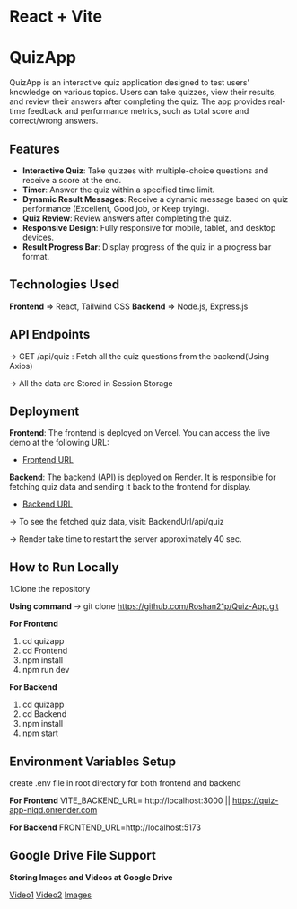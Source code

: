 # React + Vite

# QuizApp

QuizApp is an interactive quiz application designed to test users' knowledge on various topics. Users can take quizzes, view their results, and review their answers after completing the quiz. The app provides real-time feedback and performance metrics, such as total score and correct/wrong answers.

## Features

- **Interactive Quiz**: Take quizzes with multiple-choice questions and receive a score at the end.
- **Timer**: Answer the quiz within a specified time limit.
- **Dynamic Result Messages**: Receive a dynamic message based on quiz performance (Excellent, Good job, or Keep trying).
- **Quiz Review**: Review answers after completing the quiz.
- **Responsive Design**: Fully responsive for mobile, tablet, and desktop devices.
- **Result Progress Bar**: Display progress of the quiz in a progress bar format.

## Technologies Used

**Frontend** => React, Tailwind CSS
**Backend** => Node.js, Express.js

## API Endpoints
-> GET /api/quiz : Fetch all the quiz questions from the backend(Using Axios)

-> All the data are Stored in Session Storage

## Deployment
**Frontend**: The frontend is deployed on Vercel. You can access the live demo at the following URL:
  - [Frontend URL](https://quiz-app-six-pi-44.vercel.app)

**Backend**: The backend (API) is deployed on Render. It is responsible for fetching quiz data and sending it back to the frontend for display.
  - [Backend URL](https://quiz-app-niqd.onrender.com) 

 -> To see the fetched quiz data, visit: BackendUrl/api/quiz

 -> Render take time to restart the server approximately 40 sec.


## How to Run Locally

1.Clone the repository

**Using command** -> git clone https://github.com/Roshan21p/Quiz-App.git

**For Frontend**
1. cd quizapp
2. cd Frontend
3. npm install
4. npm run dev

**For Backend**
1. cd quizapp
2. cd Backend
3. npm install
4. npm start

## Environment Variables Setup

create .env file in root directory for both frontend and backend

**For Frontend**
VITE_BACKEND_URL= http://localhost:3000 || https://quiz-app-niqd.onrender.com

**For Backend**
FRONTEND_URL=http://localhost:5173

## Google Drive File Support

**Storing Images and Videos at Google Drive**

[Video1](https://drive.google.com/file/d/1QbN2TpKrmacgb4XsPhMzW6WUz5Vi6fYS/view?usp=sharing)
[Video2](https://drive.google.com/file/d/1QeX4khMMMw4APe4qTW1v0Ag7V4I4Ylho/view?usp=sharing)
[Images](https://drive.google.com/file/d/1QfU5rSyTvU8eNGMNVxi3d3ouRUBZS1Sz/view?usp=sharing)

